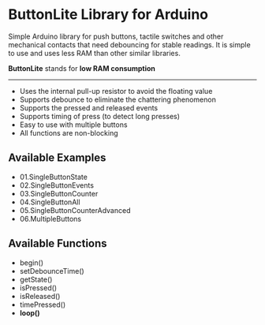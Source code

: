# ButtonLite Library for Arduino

Simple Arduino library for push buttons, tactile switches and other mechanical contacts that need debouncing for stable readings. It is simple to use and uses less RAM than other similar libraries.

__ButtonLite__ stands for __low RAM consumption__

----------------------------
* Uses the internal pull-up resistor to avoid the floating value
* Supports debounce to eliminate the chattering phenomenon
* Supports the pressed and released events
* Supports timing of press (to detect long presses)
* Easy to use with multiple buttons
* All functions are non-blocking

Available Examples
----------------------------
* 01.SingleButtonState
* 02.SingleButtonEvents
* 03.SingleButtonCounter
* 04.SingleButtonAll
* 05.SingleButtonCounterAdvanced
* 06.MultipleButtons

Available Functions
----------------------------
* begin()
* setDebounceTime()
* getState()
* isPressed()
* isReleased()
* timePressed()
* __loop()__
